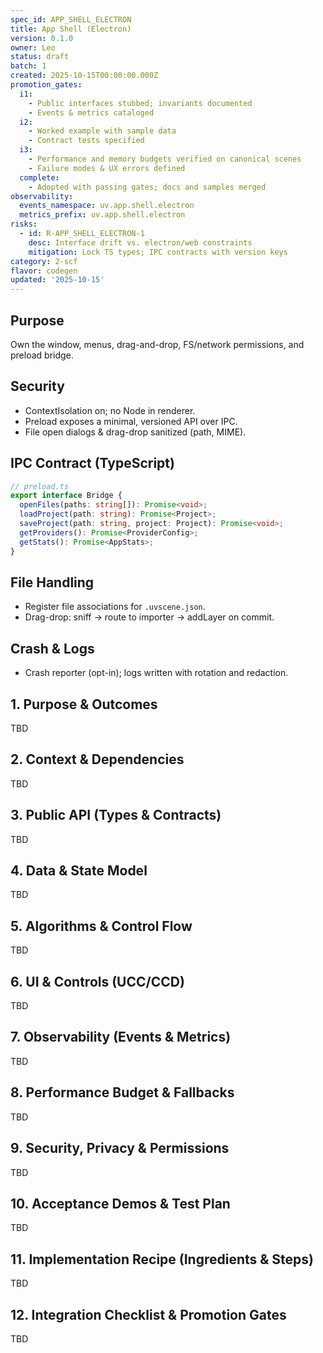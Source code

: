 ```yaml
---
spec_id: APP_SHELL_ELECTRON
title: App Shell (Electron)
version: 0.1.0
owner: Leo
status: draft
batch: 1
created: 2025-10-15T00:00:00.000Z
promotion_gates:
  i1:
    - Public interfaces stubbed; invariants documented
    - Events & metrics cataloged
  i2:
    - Worked example with sample data
    - Contract tests specified
  i3:
    - Performance and memory budgets verified on canonical scenes
    - Failure modes & UX errors defined
  complete:
    - Adopted with passing gates; docs and samples merged
observability:
  events_namespace: uv.app.shell.electron
  metrics_prefix: uv.app.shell.electron
risks:
  - id: R-APP_SHELL_ELECTRON-1
    desc: Interface drift vs. electron/web constraints
    mitigation: Lock TS types; IPC contracts with version keys
category: 2-scf
flavor: codegen
updated: '2025-10-15'
---
```


## Purpose
Own the window, menus, drag-and-drop, FS/network permissions, and preload bridge.

## Security
- ContextIsolation on; no Node in renderer.
- Preload exposes a minimal, versioned API over IPC.
- File open dialogs & drag-drop sanitized (path, MIME).

## IPC Contract (TypeScript)
```ts
// preload.ts
export interface Bridge {
  openFiles(paths: string[]): Promise<void>;
  loadProject(path: string): Promise<Project>;
  saveProject(path: string, project: Project): Promise<void>;
  getProviders(): Promise<ProviderConfig>;
  getStats(): Promise<AppStats>;
}
```

## File Handling
- Register file associations for `.uvscene.json`.
- Drag-drop: sniff → route to importer → addLayer on commit.

## Crash & Logs
- Crash reporter (opt-in); logs written with rotation and redaction.

## 1. Purpose & Outcomes
TBD


## 2. Context & Dependencies
TBD


## 3. Public API (Types & Contracts)
TBD


## 4. Data & State Model
TBD


## 5. Algorithms & Control Flow
TBD


## 6. UI & Controls (UCC/CCD)
TBD


## 7. Observability (Events & Metrics)
TBD


## 8. Performance Budget & Fallbacks
TBD


## 9. Security, Privacy & Permissions
TBD


## 10. Acceptance Demos & Test Plan
TBD


## 11. Implementation Recipe (Ingredients & Steps)
TBD


## 12. Integration Checklist & Promotion Gates
TBD
